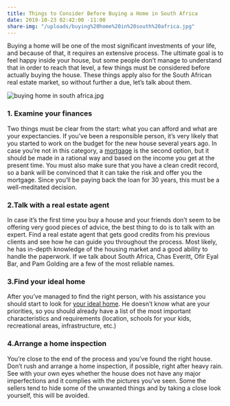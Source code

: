 ```yaml
---
title: Things to Consider Before Buying a Home in South Africa
date: 2019-10-23 02:42:00 -11:00
share-img: "/uploads/buying%20home%20in%20south%20africa.jpg"
---
```


Buying a home will be one of the most significant investments of your life, and because of that, it requires an extensive process. The ultimate goal is to feel happy inside your house, but some people don’t manage to understand that in order to reach that level, a few things must be considered before actually buying the house. These things apply also for the South African real estate market, so without further a due, let’s talk about them.

![buying home in south africa.jpg](/uploads/buying%20home%20in%20south%20africa.jpg)

### 1. Examine your finances

Two things must be clear from the start: what you can afford and what are your expectancies. If you’ve been a responsible person, it’s very likely that you started to work on the budget for the new house several years ago. In case you’re not in this category, a [mortgage](https://content.accesscommercialfinance.com/blog/advantages-of-a-commercial-mortgage) is the second option, but it should be made in a rational way and based on the income you get at the present time. 
You must also make sure that you have a clean credit record, so a bank will be convinced that it can take the risk and offer you the mortgage. Since you’ll be paying back the loan for 30 years, this must be a well-meditated decision.

### 2.Talk with a real estate agent

In case it’s the first time you buy a house and your friends don’t seem to be offering very good pieces of advice, the best thing to do is to talk with an expert. Find a real estate agent that gets good credits from his previous clients and see how he can guide you throughout the process. 
Most likely, he has in-depth knowledge of the housing market and a good ability to handle the paperwork. If we talk about South Africa, Chas Everitt, Ofir Eyal Bar, and Pam Golding are a few of the most reliable names. 

### 3.Find your ideal home

After you’ve managed to find the right person, with his assistance you should start to look for [your ideal home](https://www.your-move.co.uk/buy/guides/finding-your-ideal-home). He doesn’t know what are your priorities, so you should already have a list of the most important characteristics and requirements (location, schools for your kids, recreational areas, infrastructure, etc.)

### 4.Arrange a home inspection

You’re close to the end of the process and you’ve found the right house. Don’t rush and arrange a home inspection, if possible, right after heavy rain. See with your own eyes whether the house does not have any major imperfections and it complies with the pictures you’ve seen. Some the sellers tend to hide some of the unwanted things and by taking a close look yourself, this will be avoided. 
